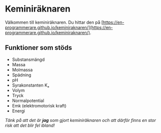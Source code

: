 # Keminiräknaren
Välkommen till keminiräknaren. Du hittar den på [https://en-programmerare.github.io/keminiraknaren/](https://en-programmerare.github.io/keminiraknaren/).

## Funktioner som stöds
* Substansmängd
* Massa
* Molmassa
* Spädning
* pH
* Syrakonstanten Kₐ
* Volym
* Tryck
* Normalpotential
* Emk (elektromotorisk kraft)
* Energi

_Tänk på att det är **jag** som gjort keminiräknaren och att därför finns en stor risk att det blir fel ibland!_
